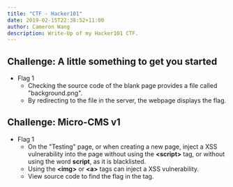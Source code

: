 ```yaml
---
title: "CTF - Hacker101"
date: 2019-02-15T22:38:52+11:00
author: Cameron Wang
description: Write-Up of my Hacker101 CTF.
---
```

## Challenge: A little something to get you started
- Flag 1
	- Checking the source code of the blank page provides a file called "background.png".
	- By redirecting to the file in the server, the webpage displays the flag.

## Challenge: Micro-CMS v1
- Flag 1
	- On the "Testing" page, or when creating a new page, inject a XSS vulnerability into the page without using the **\<script\>** tag, or without using the word **script**, as it is blacklisted.
	- Using the **\<img\>** or **\<a\>** tags can inject a XSS vulnerability.
	- View source code to find the flag in the tag.
